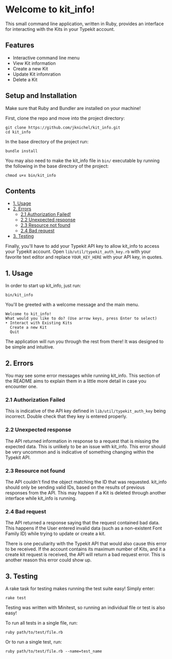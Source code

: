# Welcome to kit_info!

This small command line application, written in Ruby, provides an interface for
interacting with the Kits in your Typekit account.

## Features

* Interactive command line menu 
* View Kit information
* Create a new Kit
* Update Kit infomration
* Delete a Kit

## Setup and Installation

Make sure that Ruby and Bundler are installed on your machine!

First, clone the repo and move into the project directory:

```
git clone https://github.com/jknichel/kit_info.git
cd kit_info
```

In the base directory of the project run:

```
bundle install
```

You may also need to make the kit_info file in `bin/` executable by running the
following in the base directory of the project:

```
chmod u+x bin/kit_info
```

## Contents
* [1. Usage](#1-usage)
* [2. Errors](#2-errors)
  * [2.1 Authorization Failed!](#21-authorization-failed)
  * [2.2 Unexpected response](#22-unexpected-response)
  * [2.3 Resource not found](#23-resource-not-found)
  * [2.4 Bad request](#24-bad-request)
* [3. Testing](#3-testing)

Finally, you'll have to add your Typekit API key to allow kit_info to access
your Typekit account. Open `lib/util/typekit_auth_key.rb` with your favorite 
text editor and replace `YOUR_KEY_HERE` with your API key, in quotes.

## 1. Usage

In order to start up kit_info, just run:

```
bin/kit_info
```

You'll be greeted with a welcome message and the main menu.

```
Welcome to kit_info!
What would you like to do? (Use arrow keys, press Enter to select)
‣ Interact with Existing Kits
  Create a new Kit
  Quit

```

The application will run you through the rest from there! It was designed to be
simple and intuitive.

## 2. Errors

You may see some error messages while running kit_info. This section of the 
README aims to explain them in a little more detail in case you encounter one.

### 2.1 Authorization Failed

This is indicative of the API key defined in `lib/util/typekit_auth_key` being 
incorrect. Double check that they key is entered properly.

### 2.2 Unexpected response

The API returned information in response to a request that is missing the 
expected data. This is unlikely to be an issue with kit_info. This error 
should be very uncommon and is indicative of something changing within the 
Typekit API.

### 2.3 Resource not found

The API couldn't find the object matching the ID that was requested. kit_info 
should only be sending valid IDs, based on the results of previous responses 
from the API. This may happen if a Kit is deleted through another interface 
while kit_info is running.

### 2.4 Bad request

The API returned a response saying that the request contained bad data. This 
happens if the User entered invalid data (such as a non-existent Font Family 
ID) while trying to update or create a kit. 

There is one peculiarity with the Typekit API that would also cause this error 
to be received. If the account contains its maximum number of Kits, and it a 
create kit request is received, the API will return a bad request error. This 
is another reason this error could show up.

## 3. Testing

A rake task for testing makes running the test suite easy! Simply enter:

```
rake test
```

Testing was written with Minitest, so running an individual file or test is 
also easy! 

To run all tests in a single file, run:

```
ruby path/to/test/file.rb
```

Or to run a single test, run:

```
ruby path/to/test/file.rb --name=test_name
```